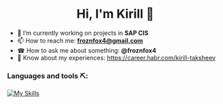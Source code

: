 <h1 align="center"> Hi, I'm Kirill 👋 </h1>

- 🔭 I’m currently working on projects in <strong>SAP CIS</strong>
- 📫 How to reach me: <strong>froznfox4@gmail.com</strong>
- ☎ How to ask me about something: <strong>@froznfox4</strong>
- 📄 Know about my experiences: https://career.habr.com/kirill-taksheev

### Languages and tools ⛏:

[![My Skills](https://skillicons.dev/icons?i=java,kotlin,vue,docker,postgres,mongodb,py,html&theme=light)](https://skillicons.dev)
